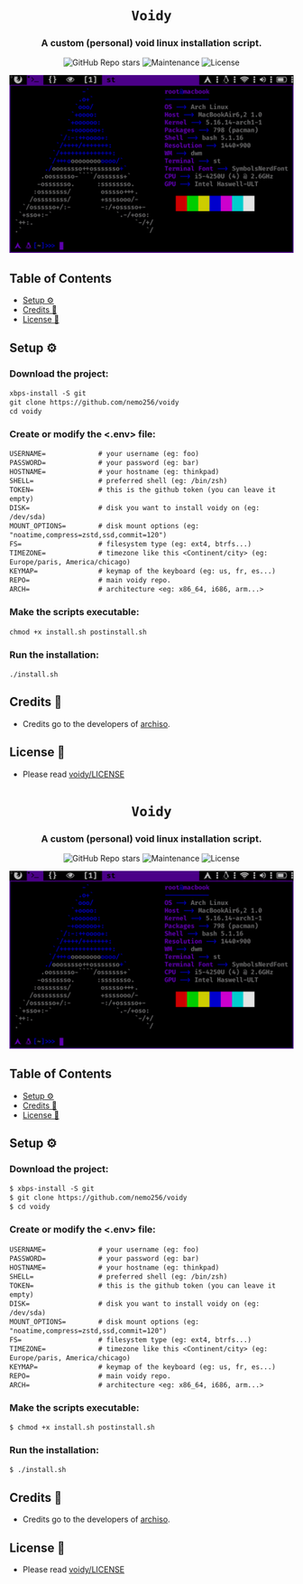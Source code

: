 <div align="center">

# `Voidy`

<h3>
  A custom (personal) void linux installation script.
</h3>

<!-- Badges -->
![GitHub Repo stars](https://img.shields.io/github/stars/nemo256/voidy?style=for-the-badge)
![Maintenance](https://shields.io/maintenance/yes/2022?style=for-the-badge)
![License](https://shields.io/github/license/nemo256/voidy?style=for-the-badge)

<!-- Demo image -->
![Demo](demo.gif)

</div>

<!-- TABLE OF CONTENTS -->
## Table of Contents

* [Setup ⚙️](#setup)
* [Credits 🤝](#credits)
* [License 📑](#license)

## Setup ⚙️

### Download the project:
```shell
xbps-install -S git
git clone https://github.com/nemo256/voidy
cd voidy
```

### Create or modify the <.env> file:
```shell
USERNAME=             # your username (eg: foo)
PASSWORD=             # your password (eg: bar)
HOSTNAME=             # your hostname (eg: thinkpad)
SHELL=                # preferred shell (eg: /bin/zsh)
TOKEN=                # this is the github token (you can leave it empty)
DISK=                 # disk you want to install voidy on (eg: /dev/sda)
MOUNT_OPTIONS=        # disk mount options (eg: "noatime,compress=zstd,ssd,commit=120")
FS=                   # filesystem type (eg: ext4, btrfs...)
TIMEZONE=             # timezone like this <Continent/city> (eg: Europe/paris, America/chicago)
KEYMAP=               # keymap of the keyboard (eg: us, fr, es...)
REPO=                 # main voidy repo.
ARCH=                 # architecture <eg: x86_64, i686, arm...>
```

### Make the scripts executable:
```shell
chmod +x install.sh postinstall.sh
```

### Run the installation: 
```shell
./install.sh
```

## Credits 🤝
- Credits go to the developers of [archiso](https://github.com/archlinux/archiso).

## License 📑
- Please read [voidy/LICENSE](https://github.com/nemo256/voidy/blob/master/LICENSE)
<div align="center">

# `Voidy`

<h3>
  A custom (personal) void linux installation script.
</h3>

<!-- Badges -->
![GitHub Repo stars](https://img.shields.io/github/stars/nemo256/voidy?style=for-the-badge)
![Maintenance](https://shields.io/maintenance/yes/2022?style=for-the-badge)
![License](https://shields.io/github/license/nemo256/voidy?style=for-the-badge)

<!-- Demo image -->
![Demo](demo.gif)

</div>

<!-- TABLE OF CONTENTS -->
## Table of Contents

* [Setup ⚙️](#setup)
* [Credits 🤝](#credits)
* [License 📑](#license)

## Setup ⚙️

### Download the project:
```
$ xbps-install -S git
$ git clone https://github.com/nemo256/voidy
$ cd voidy
```

### Create or modify the <.env> file:
```
USERNAME=             # your username (eg: foo)
PASSWORD=             # your password (eg: bar)
HOSTNAME=             # your hostname (eg: thinkpad)
SHELL=                # preferred shell (eg: /bin/zsh)
TOKEN=                # this is the github token (you can leave it empty)
DISK=                 # disk you want to install voidy on (eg: /dev/sda)
MOUNT_OPTIONS=        # disk mount options (eg: "noatime,compress=zstd,ssd,commit=120")
FS=                   # filesystem type (eg: ext4, btrfs...)
TIMEZONE=             # timezone like this <Continent/city> (eg: Europe/paris, America/chicago)
KEYMAP=               # keymap of the keyboard (eg: us, fr, es...)
REPO=                 # main voidy repo.
ARCH=                 # architecture <eg: x86_64, i686, arm...>
```

### Make the scripts executable:
```
$ chmod +x install.sh postinstall.sh
```

### Run the installation: 
```
$ ./install.sh
```

## Credits 🤝
- Credits go to the developers of [archiso](https://github.com/archlinux/archiso).

## License 📑
- Please read [voidy/LICENSE](https://github.com/nemo256/voidy/blob/master/LICENSE)
